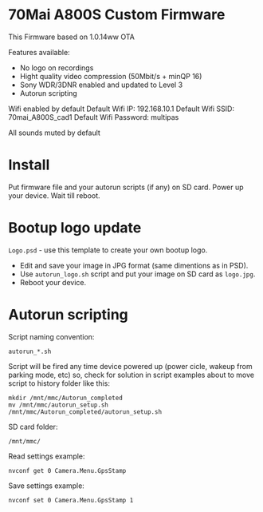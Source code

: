 # 70Mai A800S Custom Firmware
This Firmware based on 1.0.14ww OTA

Features available:

- No logo on recordings
- Hight quality video compression (50Mbit/s + minQP 16)
- Sony WDR/3DNR enabled and updated to Level 3
- Autorun scripting

Wifi enabled by default
Default Wifi IP: 192.168.10.1
Default Wifi SSID: 70mai_A800S_cad1
Default Wifi Password: multipas

All sounds muted by default

# Install

Put firmware file and your autorun scripts (if any) on SD card.
Power up your device.
Wait till reboot.

# Bootup logo update

`Logo.psd` - use this template to create your own bootup logo.

- Edit and save your image in JPG format (same dimentions as in PSD).
- Use `autorun_logo.sh` script and put your image on SD card as `logo.jpg`.
- Reboot your device.

# Autorun scripting

Script naming convention:

`autorun_*.sh`

Script will be fired any time device powered up (power cicle, wakeup from parking mode, etc) so, check for solution in script examples about to move script to history folder like this:

```
mkdir /mnt/mmc/Autorun_completed
mv /mnt/mmc/autorun_setup.sh /mnt/mmc/Autorun_completed/autorun_setup.sh
```

SD card folder:

`/mnt/mmc/`

Read settings example:

`nvconf get 0 Camera.Menu.GpsStamp`

Save settings example:

`nvconf set 0 Camera.Menu.GpsStamp 1`